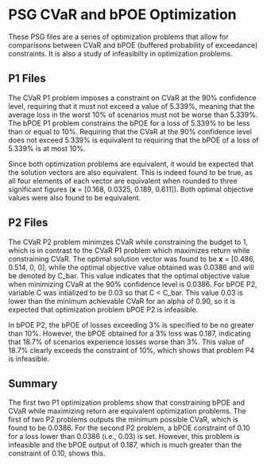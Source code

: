 # PSG CVaR and bPOE Optimization
These PSG files are a series of optimization problems that allow for comparisons between CVaR and bPOE (buffered probability of exceedance) constraints. It is also a study of infeasibilty in optimization problems.

## P1 Files
The CVaR P1 problem imposes a constraint on CVaR at the 90% confidence level, requiring that it must not exceed a value of 5.339%, meaning that the average loss in the worst 
10% of scenarios must not be worse than 5.339%. The bPOE P1 problem constrains the bPOE for a loss of 5.339% to be less than or equal to 10%. Requiring that the CVaR at 
the 90% confidence level does not exceed 5.339% is equivalent to requiring that the bPOE of a loss of 5.339% is at most 10%. 

Since both optimization problems are equivalent, it would be expected that the solution vectors are also equivalent. This is indeed found to be true, as all four elements of each vector are equivalent when rounded to three significant figures (**x** = [0.168, 0.0325, 0.189, 0.611]). Both optimal objective values were also found to be equivalent.

## P2 Files
The CVaR P2 problem minimzes CVaR while constraining the budget to 1, which is in contrast to the CVaR P1 problem which maximizes return while constraining CVaR. The optimal solution vector was found to be **x** = [0.486, 0.514, 0, 0], while the optimal objective value obtained was 0.0386 and will be denoted by C_bar. This value indicates that the optimal objective value when minimizing CVaR at the 90% confidence level is 0.0386. For bPOE P2, variable C was intialized to be 0.03 so that C < C_bar. This value 0.03 is lower than the minimum achievable CVaR for an alpha of 0.90, so it is expected that optimization problem bPOE P2 is infeasible.

In bPOE P2, the bPOE of losses exceeding 3% is specified to be no greater than 10%. However, the bPOE obtained for a 3% loss was 0.187, indicating that 18.7% of scenarios experience losses worse than 3%. This value of 18.7% clearly exceeds the constraint of 10%, which shows that problem P4 is infeasible.

## Summary
The first two P1 optimization problems show that constraining bPOE and CVaR while maximizing return are equivalent optimization problems. The first of two P2 problems outputs the minimum possible CVaR, which is found to be 0.0386. For the second P2 problem, a bPOE constraint of 0.10 for a loss lower than 0.0386 (i.e., 0.03) is set. However, this problem is infeasible and the bPOE output of 0.187, which is much greater than the constraint of 0.10, shows this.
